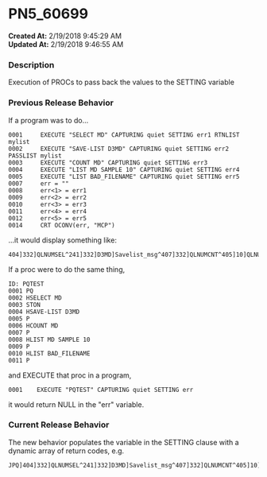 # PN5_60699

**Created At:** 2/19/2018 9:45:29 AM  
**Updated At:** 2/19/2018 9:46:55 AM  


### Description

Execution of PROCs to pass back the values to the SETTING variable



### Previous Release Behavior

If a program was to do...

```
0001     EXECUTE "SELECT MD" CAPTURING quiet SETTING err1 RTNLIST mylist
0002     EXECUTE "SAVE-LIST D3MD" CAPTURING quiet SETTING err2 PASSLIST mylist
0003     EXECUTE "COUNT MD" CAPTURING quiet SETTING err3
0004     EXECUTE "LIST MD SAMPLE 10" CAPTURING quiet SETTING err4
0005     EXECUTE "LIST BAD_FILENAME" CAPTURING quiet SETTING err5
0007     err = ""
0008     err<1> = err1
0009     err<2> = err2
0010     err<3> = err3
0011     err<4> = err4
0012     err<5> = err5
0014     CRT OCONV(err, "MCP")
```

...it would display something like:

```
404]332]QLNUMSEL^241]332]D3MD]Savelist_msg^407]332]QLNUMCNT^405]10]QLNUMLIST^401]QLBADFILE
```

If a proc were to do the same thing,

```
ID: PQTEST
0001 PQ
0002 HSELECT MD
0003 STON
0004 HSAVE-LIST D3MD
0005 P
0006 HCOUNT MD
0007 P
0008 HLIST MD SAMPLE 10
0009 P
0010 HLIST BAD_FILENAME
0011 P
```

and EXECUTE that proc in a program,

```
0001    EXECUTE "PQTEST" CAPTURING quiet SETTING err
```

it would return NULL in the "err" variable.



### Current Release Behavior

The new behavior populates the variable in the SETTING clause with a dynamic array of return codes, e.g.

```
JPQ]404]332]QLNUMSEL^241]332]D3MD]Savelist_msg^407]332]QLNUMCNT^405]10]QLNUMLIST^401]QLBADFILE
```
